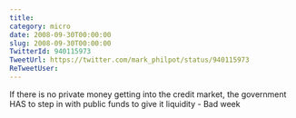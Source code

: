 ```yaml
---
title: 
category: micro
date: 2008-09-30T00:00:00
slug: 2008-09-30T00:00:00
TwitterId: 940115973
TweetUrl: https://twitter.com/mark_philpot/status/940115973
ReTweetUser: 
---
```


If there is no private money getting into the credit market, the government HAS to step in with public funds to give it liquidity - Bad week